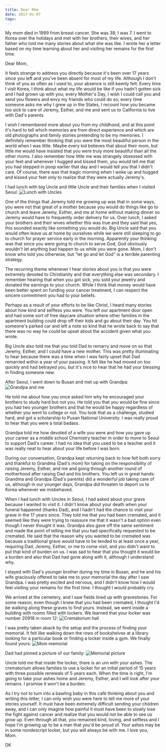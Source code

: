 ```yaml
---
title: Dear Mom
date: 2017-01-07
tags:
---
```


My mom died in 1999 from breast cancer. She was 38; I was 7. I went to Korea over the holidays and met with her brothers, their wives, and her father who told me many stories about what she was like. I wrote her a letter based on my time learning about her and visiting her remains for the first time.

Dear Mom,

It feels strange to address you directly because it's been over 17 years since you left and you've been absent for most of my life. Although I don't think of you as often as I used to, your absence is still keenly felt: Every time I visit Korea, I think about what my life would be like if you hadn't gotten sick and I had grown up with you; every Mother's Day, I wish I could call you and send you flowers and envy my friends who could do so; every time someone asks me why I grew up in the States, I recount how you became too sick to care of Jeremy, Esther, and me and sent us to California to live with Dad's parents.

I wish I remembered more about you from my childhood, and at this point it's hard to tell which memories are from direct experience and which are old photographs and family stories pretending to be my memories. I definitely remember thinking that you were the most beautiful person in the world when I was little. Maybe every kid believes that about their mom, but little me would have insisted that you were truly more beautiful than all the other moms. I also remember how little me was strangely obsessed with your feet and whenever I hugged and kissed them, you would tell me that you had stepped in poop earlier that day and I would tell you that I didn't care. Of course, there was that tragic morning when I woke up and hugged and kissed your feet only to realize that they were actually Jeremy's.

I had lunch with big Uncle and little Uncle and their families when I visited Seoul:
![Lunch with Uncles](blog/uncle-lunch.jpg)

One of the things that Jeremy told me growing up was that in some ways, you were not that great of a mother because you would do things like go to church and leave Jeremy, Esther, and me at home without making dinner so Jeremy would have to frequently order delivery for us. Over lunch, I asked your brothers and their wives whether this was true and they said that yes, this sounded exactly like something you would do. Big Uncle said that you would often leave us at home by ourselves while we were still sleeping to go to church for prayer service early in the morning. Apparently your thinking was that since you were going to church to serve God, God obviously wouldn't let anything bad happen to us while you were gone. Mom, I don't know who told you otherwise, but "let go and let God" is a terrible parenting strategy.

The recurring theme whenever I hear stories about you is that you were extremely devoted to Christianity and that everything else was secondary. I remember hearing that when you got sick, you sold your jewelry and donated the earnings to your church. While I think that money would have been better spent on funding your cancer treatment, I can respect the sincere commitment you had to your beliefs.

Perhaps as a result of your efforts to be like Christ, I heard many stories about how kind and selfless you were. You left our apartment door open and had some sort of free daycare situation where other families in the apartment building could drop off their kids and go about their day. You hit someone's parked car and left a note so kind that he wrote back to say that there was no way he could be upset about the accident given what you wrote.

Big Uncle also told me that you told Dad to remarry and move on so that Jeremy, Esther, and I could have a new mother. This was pretty illuminating to hear because there was a time when I was fairly upset that Dad remarried within a year of your passing. It felt like he had moved on too quickly and had betrayed you, but it's nice to hear that he had your blessing in finding someone new.

After Seoul, I went down to Busan and met up with Grandpa:
![Grandpa and me](blog/mom-grandpa.jpg)

He told me about how you once asked him why he encouraged your brothers to study hard but not you. He told you that you would be fine since you had two younger brothers and that he would be happy regardless of whether you went to college or not. You took that as a challenge, studied hard, and got a scholarship to Pusan National University. I was really proud to hear that you were a total badass.

Grandpa told me how devoted of a wife you were and how you gave up your career as a middle school Chemistry teacher in order to move to Seoul to support Dad's career. I had no idea that you used to be a teacher and it was really neat to hear about your life before I was born.

During our conversation, Grandpa kept returning back to how felt both sorry and thankful to Grandma (Dad's mom) for taking on the responsibility of raising Jeremy, Esther, and me and going through another round of motherhood after raising Dad and his brothers. You left us in great hands: Grandma and Grandpa (Dad's parents) did a wonderful job taking care of us, although in our younger days, Grandpa did threaten to deport us to Korea whenever we misbehaved.

When I had lunch with Uncles in Seoul, I had asked about your grave because I wanted to visit it. I didn't know about your death when your funeral happened (thanks Dad), and I hadn't had the chance to visit your grave in the 17 years since. They told me that you had been cremated, and it seemed like they were trying to reassure me that it wasn't a bad option even though I never thought it was. Grandpa also gave off the same sentiment and made the point of telling me that you had specifically requested to be cremated. He said that the reason why you wanted to be cremated was because a traditional grave would have to be tended to at least once a year, requiring Dad, Jeremy, Esther, or me to come visit, and you didn't want to put that kind of burden on us. I was sad to hear that you thought it would be a burden and also that Dad had gone along with it, although I understand why.

I stayed with Dad's younger brother during my time in Busan, and he and his wife graciously offered to take me to your memorial the day after I saw Grandpa. I was pretty excited and nervous, and I didn't know how I would feel visiting your remains for the first time. I thought I would probably cry.

We arrived at the cemetery, and I saw fields lined up with gravestones. For some reason, even though I knew that you had been cremated, I thought I'd be walking along these graves to find yours. Instead, we went inside a building with rooms filled with lockers. We learned that your locker was number 20918 in room 12:
![Crematorium hall](blog/memorial-hall.jpg)

I was pretty taken aback by the setup and the process of finding your memorial. It felt like walking down the rows of bookshelves at a library looking for a particular book or finding a locker inside a gym. We finally found yours:
![Mom memorial](blog/mom-memorial.jpg)

Dad had pinned a picture of our family:
![Memorial picture](blog/memorial-picture.jpg)

Uncle told me that inside the locker, there is an urn with your ashes. The crematorium allows families to use a locker for an initial period of 15 years with three possible renewals of 5 years each. When the time is right, I'm going to take your ashes home and Jeremy, Esther, and I will look after your remains. I promise it won't be a burden.

As I try not to turn into a bawling baby in this café thinking about you and writing this letter, I can only wish you were here to tell me more of your stories yourself. It must have been extremely difficult sending your children away, and I can only imagine how painful it must have been to slowly lose the fight against cancer and realize that you would not be able to see us grow up. Even through all that, you remained kind, loving, and selfless and I hope I'm growing up to be a man that you'd be proud of. Your ashes may be in some nondescript locker, but you will always be with me. I love you, Mom.

DK
